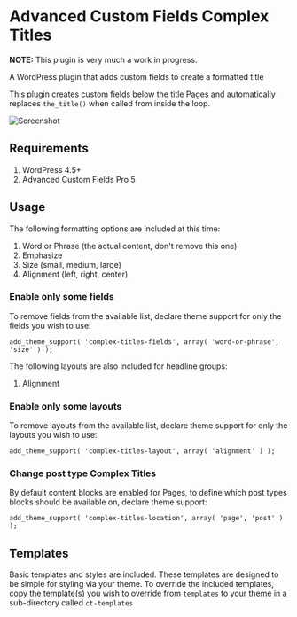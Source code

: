 # Advanced Custom Fields Complex Titles
**NOTE:** This plugin is very much a work in progress.

A WordPress plugin that adds custom fields to create a formatted title

This plugin creates custom fields below the title Pages and automatically replaces `the_title()` when called from inside the loop.

![Screenshot](/../gh-pages/screenshot.png?raw=true "Advanced Custom Fields Complex Titles")

## Requirements

1. WordPress 4.5+
2. Advanced Custom Fields Pro 5

## Usage
The following formatting options are included at this time:

1. Word or Phrase (the actual content, don't remove this one)
1. Emphasize
2. Size (small, medium, large)
3. Alignment (left, right, center)

### Enable only some fields
To remove fields from the available list, declare theme support for only the fields you wish to use:
````
add_theme_support( 'complex-titles-fields', array( 'word-or-phrase', 'size' ) );
````

The following layouts are also included for headline groups:

1. Alignment

### Enable only some layouts
To remove layouts from the available list, declare theme support for only the layouts you wish to use:
````
add_theme_support( 'complex-titles-layout', array( 'alignment' ) );
````

### Change post type Complex Titles
By default content blocks are enabled for Pages, to define which post types blocks should be available on, declare theme support:

````
add_theme_support( 'complex-titles-location', array( 'page', 'post' ) );
````

## Templates
Basic templates and styles are included. These templates are designed to be simple for styling via your theme. To override the included templates, copy the template(s) you wish to override from `templates` to your theme in a sub-directory called `ct-templates`
